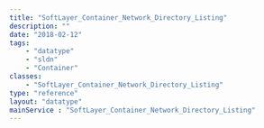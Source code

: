 ```yaml
---
title: "SoftLayer_Container_Network_Directory_Listing"
description: ""
date: "2018-02-12"
tags:
    - "datatype"
    - "sldn"
    - "Container"
classes:
    - "SoftLayer_Container_Network_Directory_Listing"
type: "reference"
layout: "datatype"
mainService : "SoftLayer_Container_Network_Directory_Listing"
---
```


